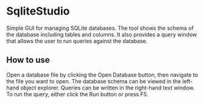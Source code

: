 # SqliteStudio
Simple GUI for managing SQLite databases. The tool shows the schema of the database including tables and columns. 
It also provides a query window that allows the user to run queries against the database. 

## How to use
Open a database file by clicking the Open Database button, then navigate to the file you want to open. 
The database schema can be viewed in the left-hand object explorer. Queries can be written in the right-hand
text window. To run the query, either click the Run button or press F5. 
